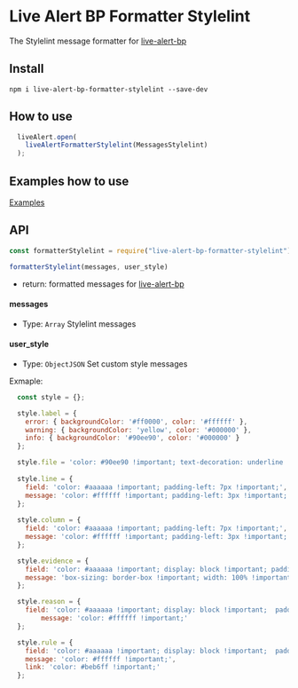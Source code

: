 # Live Alert BP Formatter Stylelint

The Stylelint message formatter for [live-alert-bp](https://github.com/semiromid/live-alert-bp)


##  Install
```shell
npm i live-alert-bp-formatter-stylelint --save-dev
```

## How to use

```javascript
  liveAlert.open(
    liveAlertFormatterStylelint(MessagesStylelint)
  );
```

## Examples how to use

[Examples](https://github.com/semiromid/live-alert-bp#examples)

## API

```javascript
const formatterStylelint = require("live-alert-bp-formatter-stylelint");

formatterStylelint(messages, user_style)
```

* return:  formatted messages for [live-alert-bp](https://github.com/semiromid/live-alert-bp)

#### messages
* Type: `Array`
Stylelint messages

#### user_style
* Type: `ObjectJSON`
Set custom style messages

Exmaple:
```javascript
  const style = {};	

  style.label = {
	error: { backgroundColor: '#ff0000', color: '#ffffff' },
	warning: { backgroundColor: 'yellow', color: '#000000' },
	info: { backgroundColor: '#90ee90', color: '#000000' }
  };

  style.file = 'color: #90ee90 !important; text-decoration: underline !important;';
	
  style.line = {
	field: 'color: #aaaaaa !important; padding-left: 7px !important;', 
	message: 'color: #ffffff !important; padding-left: 3px !important;'
  };
	
  style.column = {
	field: 'color: #aaaaaa !important; padding-left: 7px !important;', 
	message: 'color: #ffffff !important; padding-left: 3px !important;'
  };

  style.evidence = {
	field: 'color: #aaaaaa !important; display: block !important; padding-bottom: 8px !important;', 
	message: 'box-sizing: border-box !important; width: 100% !important; overflow-x: auto !important; color: #ffffff !important; display: inline-block !important; border: dashed 1px #b9b9b9 !important; padding: 20px !important;'
  };

  style.reason = {
	field: 'color: #aaaaaa !important; display: block !important;  padding-top: 3px !important;', 
		message: 'color: #ffffff !important;'
  };	

  style.rule = {
	field: 'color: #aaaaaa !important; display: block !important;  padding-top: 3px !important;', 
	message: 'color: #ffffff !important;',
	link: 'color: #beb6ff !important;'
  };
```
